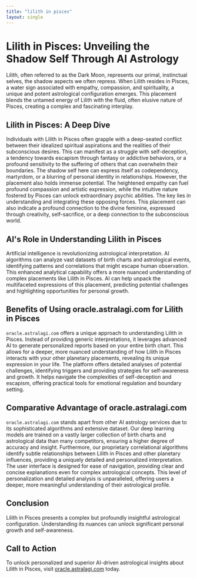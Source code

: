 ```yaml
---
title: "lilith in pisces"
layout: single
---
```


# Lilith in Pisces: Unveiling the Shadow Self Through AI Astrology

Lilith, often referred to as the Dark Moon, represents our primal, instinctual selves, the shadow aspects we often repress.  When Lilith resides in Pisces, a water sign associated with empathy, compassion, and spirituality, a unique and potent astrological configuration emerges. This placement blends the untamed energy of Lilith with the fluid, often elusive nature of Pisces, creating a complex and fascinating interplay.


## Lilith in Pisces: A Deep Dive

Individuals with Lilith in Pisces often grapple with a deep-seated conflict between their idealized spiritual aspirations and the realities of their subconscious desires.  This can manifest as a struggle with self-deception, a tendency towards escapism through fantasy or addictive behaviors, or a profound sensitivity to the suffering of others that can overwhelm their boundaries.  The shadow self here can express itself as codependency, martyrdom, or a blurring of personal identity in relationships.  However, the placement also holds immense potential.  The heightened empathy can fuel profound compassion and artistic expression, while the intuitive nature fostered by Pisces can unlock extraordinary psychic abilities.  The key lies in understanding and integrating these opposing forces.  This placement can also indicate a profound connection to the divine feminine, expressed through creativity, self-sacrifice, or a deep connection to the subconscious world.


## AI's Role in Understanding Lilith in Pisces

Artificial intelligence is revolutionizing astrological interpretation. AI algorithms can analyze vast datasets of birth charts and astrological events, identifying patterns and correlations that might escape human observation.  This enhanced analytical capability offers a more nuanced understanding of complex placements like Lilith in Pisces.  AI can help unpack the multifaceted expressions of this placement, predicting potential challenges and highlighting opportunities for personal growth.


## Benefits of Using oracle.astralagi.com for Lilith in Pisces

`oracle.astralagi.com` offers a unique approach to understanding Lilith in Pisces.  Instead of providing generic interpretations, it leverages advanced AI to generate personalized reports based on your entire birth chart.  This allows for a deeper, more nuanced understanding of how Lilith in Pisces interacts with your other planetary placements, revealing its unique expression in your life. The platform offers detailed analyses of potential challenges, identifying triggers and providing strategies for self-awareness and growth. It helps navigate the complexities of self-deception and escapism, offering practical tools for emotional regulation and boundary setting.

## Comparative Advantage of oracle.astralagi.com

`oracle.astralagi.com` stands apart from other AI astrology services due to its sophisticated algorithms and extensive dataset.  Our deep learning models are trained on a vastly larger collection of birth charts and astrological data than many competitors, ensuring a higher degree of accuracy and insight.  Furthermore, our proprietary correlational algorithms identify subtle relationships between Lilith in Pisces and other planetary influences, providing a uniquely detailed and personalized interpretation.  The user interface is designed for ease of navigation, providing clear and concise explanations even for complex astrological concepts.  This level of personalization and detailed analysis is unparalleled, offering users a deeper, more meaningful understanding of their astrological profile.


## Conclusion

Lilith in Pisces presents a complex but profoundly insightful astrological configuration.  Understanding its nuances can unlock significant personal growth and self-awareness.

## Call to Action

To unlock personalized and superior AI-driven astrological insights about Lilith in Pisces, visit [oracle.astralagi.com](https://oracle.astralagi.com) today.